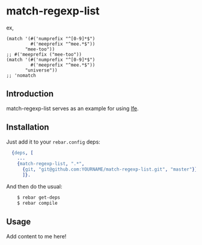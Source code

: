 # match-regexp-list

ex,
```lfe
(match '(#('numprefix "^[0-9]*$")
         #('meeprefix "^mee.*$")) 
       "mee-too"))
;; #('meeprefix ("mee-too"))
(match '(#('numprefix "^[0-9]*$")
         #('meeprefix "^mee.*$")) 
       "universe"))
;; 'nomatch
```

## Introduction

match-regexp-list serves as an example for using [lfe][1].

[1]: https://github.com/lfe/lfe "lfe"

## Installation

Just add it to your ``rebar.config`` deps:

```erlang
  {deps, [
    ...
    {match-regexp-list, ".*",
      {git, "git@github.com:YOURNAME/match-regexp-list.git", "master"}}
      ]}.
```

And then do the usual:

```bash
    $ rebar get-deps
    $ rebar compile
```


## Usage

Add content to me here!
